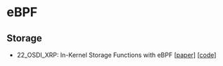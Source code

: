# eBPF

## Storage

- 22_OSDI_XRP: In-Kernel Storage Functions with eBPF [[paper]](https://www.usenix.org/conference/osdi22/presentation/zhong) [[code]](https://github.com/xrp-project/XRP)